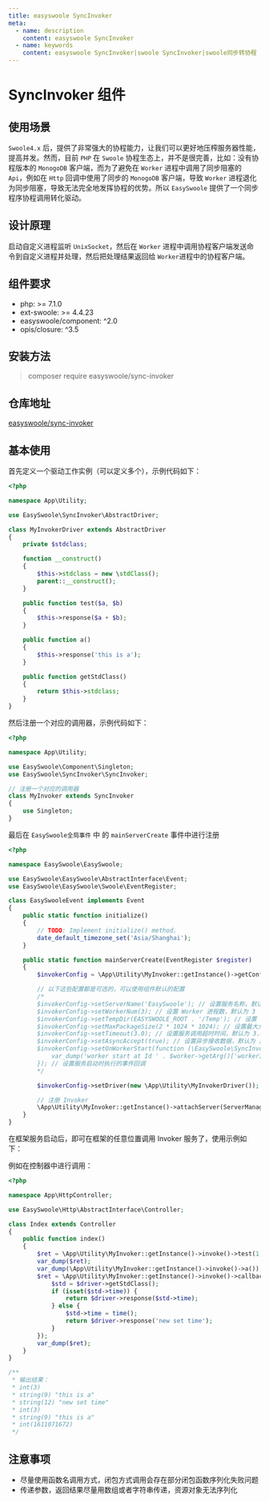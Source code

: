 ```yaml
---
title: easyswoole SyncInvoker
meta:
  - name: description
    content: easyswoole SyncInvoker
  - name: keywords
    content: easyswoole SyncInvoker|swoole SyncInvoker|swoole同步转协程
---
```

# SyncInvoker 组件

## 使用场景

`Swoole4.x` 后，提供了非常强大的协程能力，让我们可以更好地压榨服务器性能，提高并发。然而，目前 `PHP` 在 `Swoole` 协程生态上，并不是很完善，比如：没有协程版本的 `MonogoDB` 客户端，而为了避免在 `Worker` 进程中调用了同步阻塞的 `Api`，例如在 `Http` 回调中使用了同步的 `MonogoDB` 客户端，导致 `Worker` 进程退化为同步阻塞，导致无法完全地发挥协程的优势。所以 `EasySwoole` 提供了一个同步程序协程调用转化驱动。

## 设计原理

启动自定义进程监听 `UnixSocket`，然后在 `Worker` 进程中调用协程客户端发送命令到自定义进程并处理，然后把处理结果返回给 `Worker`进程中的协程客户端。

## 组件要求
- php: >= 7.1.0
- ext-swoole: >= 4.4.23
- easyswoole/component: ^2.0
- opis/closure: ^3.5

## 安装方法
> composer require easyswoole/sync-invoker

## 仓库地址
[easyswoole/sync-invoker](https://github.com/easy-swoole/sync-invoker)

## 基本使用
首先定义一个驱动工作实例（可以定义多个），示例代码如下：
```php
<?php

namespace App\Utility;

use EasySwoole\SyncInvoker\AbstractDriver;

class MyInvokerDriver extends AbstractDriver
{
    private $stdclass;

    function __construct()
    {
        $this->stdclass = new \stdClass();
        parent::__construct();
    }

    public function test($a, $b)
    {
        $this->response($a + $b);
    }

    public function a()
    {
        $this->response('this is a');
    }

    public function getStdClass()
    {
        return $this->stdclass;
    }
}
```

然后注册一个对应的调用器，示例代码如下：
```php
<?php

namespace App\Utility;

use EasySwoole\Component\Singleton;
use EasySwoole\SyncInvoker\SyncInvoker;

// 注册一个对应的调用器
class MyInvoker extends SyncInvoker
{
    use Singleton;
}
```

最后在 `EasySwoole全局事件` 中 的 `mainServerCreate` 事件中进行注册
```php
<?php

namespace EasySwoole\EasySwoole;

use EasySwoole\EasySwoole\AbstractInterface\Event;
use EasySwoole\EasySwoole\Swoole\EventRegister;

class EasySwooleEvent implements Event
{
    public static function initialize()
    {
        // TODO: Implement initialize() method.
        date_default_timezone_set('Asia/Shanghai');
    }

    public static function mainServerCreate(EventRegister $register)
    {
        $invokerConfig = \App\Utility\MyInvoker::getInstance()->getConfig();

        // 以下这些配置都是可选的，可以使用组件默认的配置
        /*
        $invokerConfig->setServerName('EasySwoole'); // 设置服务名称，默认为 'EasySwoole'
        $invokerConfig->setWorkerNum(3); // 设置 Worker 进程数，默认为 3
        $invokerConfig->setTempDir(EASYSWOOLE_ROOT . '/Temp'); // 设置 unixSocket 存放目录，默认为 系统临时文件存放目录('/tmp')
        $invokerConfig->setMaxPackageSize(2 * 1024 * 1024); // 设置最大允许发送数据大小，默认为 2M
        $invokerConfig->setTimeout(3.0); // 设置服务调用超时时间，默认为 3.0 秒
        $invokerConfig->setAsyncAccept(true); // 设置异步接收数据，默认为 异步接收(不建议修改)
        $invokerConfig->setOnWorkerStart(function (\EasySwoole\SyncInvoker\Worker $worker) {
            var_dump('worker start at Id ' . $worker->getArg()['workerIndex']);
        }); // 设置服务启动时执行的事件回调
        */

        $invokerConfig->setDriver(new \App\Utility\MyInvokerDriver()); // 设置驱动工作实例【必须配置】

        // 注册 Invoker
        \App\Utility\MyInvoker::getInstance()->attachServer(ServerManager::getInstance()->getSwooleServer());
    }
}
```

在框架服务启动后，即可在框架的任意位置调用 Invoker 服务了，使用示例如下：

例如在控制器中进行调用：
```php
<?php

namespace App\HttpController;

use EasySwoole\Http\AbstractInterface\Controller;

class Index extends Controller
{
    public function index()
    {
        $ret = \App\Utility\MyInvoker::getInstance()->invoke()->test(1, 2);
        var_dump($ret);
        var_dump(\App\Utility\MyInvoker::getInstance()->invoke()->a());
        $ret = \App\Utility\MyInvoker::getInstance()->invoke()->callback(function (\App\Utility\MyInvokerDriver $driver) {
            $std = $driver->getStdClass();
            if (isset($std->time)) {
                return $driver->response($std->time);
            } else {
                $std->time = time();
                return $driver->response('new set time');
            }
        });
        var_dump($ret);
    }
}

/**
 * 输出结果：
 * int(3)
 * string(9) "this is a"
 * string(12) "new set time"
 * int(3)
 * string(9) "this is a"
 * int(1611071672)
 */
```

## 注意事项

- 尽量使用函数名调用方式，闭包方式调用会存在部分闭包函数序列化失败问题
- 传递参数，返回结果尽量用数组或者字符串传递，资源对象无法序列化
